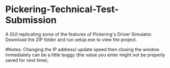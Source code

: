 # Pickering-Technical-Test-Submission

A GUI replicating some of the features of Pickering's Driver Simulator.
Download the ZIP folder and run setup.exe to view the project.

#Notes:
Changing the IP address/ update speed then closing the window immediately can be a
little buggy (the value you enter might not be properly saved for next time).
